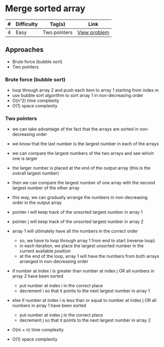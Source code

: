 # Merge sorted array

| #   | Difficulty | Tag(s)       | Link                                                              |
| --- | ---------- | ------------ | ----------------------------------------------------------------- |
| 4   | Easy       | Two pointers | [View problem](https://leetcode.com/problems/merge-sorted-array/) |

## Approaches

- Brute force (bubble sort)
- Two pointers

### Brute force (bubble sort)

- loop through array 2 and push each item to array 1 starting from index m
- use bubble sort algorithm to sort array 1 in non-decreasing order
- O(n^2) time complexity
- O(1) space complexity

### Two pointers

- we can take advantage of the fact that the arrays are sorted in non-decreasing order
- we know that the last number is the largest number in each of the arrays
- we can compare the largest numbers of the two arrays and see which one is larger
- the larger number is placed at the end of the output array (this is the overall largest number)
- then we can compare the largest number of one array with the second largest number of the other array
- this way, we can gradually arrange the numbers in non-decreasing order in the output array

- pointer i will keep track of the unsorted largest number in array 1
- pointer j will keep track of the unsorted largest number in array 2
- array 1 will ultimately have all the numbers in the correct order
  - so, we have to loop through array 1 from end to start (reverse loop)
  - in each iteration, we place the largest unsorted number in the current available position
  - at the end of the loop, array 1 will have the numbers from both arrays arranged in non-decreasing order
- if number at index i is greater than number at index j OR all numbers in array 2 have been sorted
  - put number at index i in the correct place
  - decrement i so that it points to the next largest number in array 1
- else if number at index i is less than or equal to number at index j OR all numbers in array 1 have been sorted
  - put number at index j in the correct place
  - decrement j so that it points to the next largest number in array 2
- O(m + n) time complexity
- O(1) space complexity
